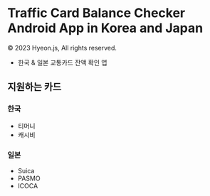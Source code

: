 # Traffic Card Balance Checker Android App in Korea and Japan
© 2023 Hyeon.js, All rights reserved.

- 한국 & 일본 교통카드 잔액 확인 앱

## 지원하는 카드
### 한국
 - 티머니
 - 캐시비
### 일본
 - Suica
 - PASMO
 - ICOCA
